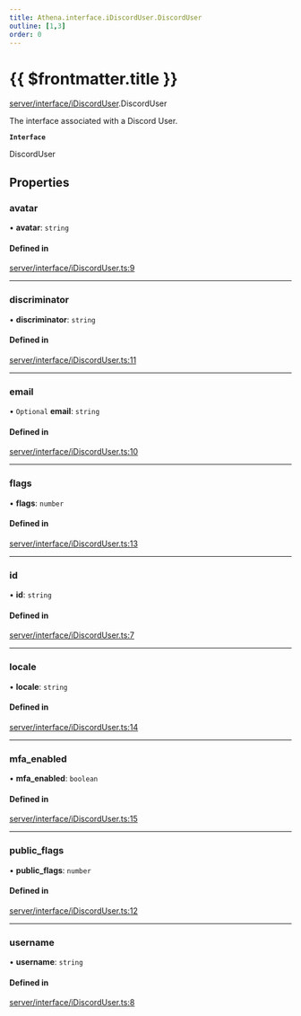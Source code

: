 ```yaml
---
title: Athena.interface.iDiscordUser.DiscordUser
outline: [1,3]
order: 0
---
```


# {{ $frontmatter.title }}


[server/interface/iDiscordUser](../modules/server_interface_iDiscordUser.md).DiscordUser

The interface associated with a Discord User.

**`Interface`**

DiscordUser

## Properties

### avatar

• **avatar**: `string`

#### Defined in

[server/interface/iDiscordUser.ts:9](https://github.com/Stuyk/altv-athena/blob/3dfaad7/src/core/server/interface/iDiscordUser.ts#L9)

___

### discriminator

• **discriminator**: `string`

#### Defined in

[server/interface/iDiscordUser.ts:11](https://github.com/Stuyk/altv-athena/blob/3dfaad7/src/core/server/interface/iDiscordUser.ts#L11)

___

### email

• `Optional` **email**: `string`

#### Defined in

[server/interface/iDiscordUser.ts:10](https://github.com/Stuyk/altv-athena/blob/3dfaad7/src/core/server/interface/iDiscordUser.ts#L10)

___

### flags

• **flags**: `number`

#### Defined in

[server/interface/iDiscordUser.ts:13](https://github.com/Stuyk/altv-athena/blob/3dfaad7/src/core/server/interface/iDiscordUser.ts#L13)

___

### id

• **id**: `string`

#### Defined in

[server/interface/iDiscordUser.ts:7](https://github.com/Stuyk/altv-athena/blob/3dfaad7/src/core/server/interface/iDiscordUser.ts#L7)

___

### locale

• **locale**: `string`

#### Defined in

[server/interface/iDiscordUser.ts:14](https://github.com/Stuyk/altv-athena/blob/3dfaad7/src/core/server/interface/iDiscordUser.ts#L14)

___

### mfa\_enabled

• **mfa\_enabled**: `boolean`

#### Defined in

[server/interface/iDiscordUser.ts:15](https://github.com/Stuyk/altv-athena/blob/3dfaad7/src/core/server/interface/iDiscordUser.ts#L15)

___

### public\_flags

• **public\_flags**: `number`

#### Defined in

[server/interface/iDiscordUser.ts:12](https://github.com/Stuyk/altv-athena/blob/3dfaad7/src/core/server/interface/iDiscordUser.ts#L12)

___

### username

• **username**: `string`

#### Defined in

[server/interface/iDiscordUser.ts:8](https://github.com/Stuyk/altv-athena/blob/3dfaad7/src/core/server/interface/iDiscordUser.ts#L8)
